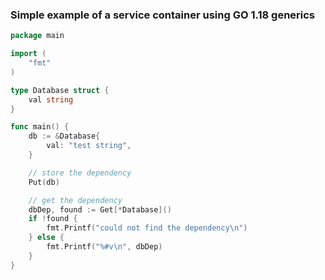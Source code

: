 ### Simple example of a service container using GO 1.18 generics

```go
package main

import (
	"fmt"
)

type Database struct {
	val string
}

func main() {
	db := &Database{
		val: "test string",
	}

	// store the dependency
	Put(db)

	// get the dependency
	dbDep, found := Get[*Database]()
	if !found {
		fmt.Printf("could not find the dependency\n")
	} else {
		fmt.Printf("%#v\n", dbDep)
	}
}
```